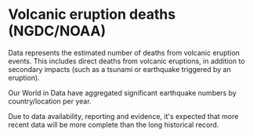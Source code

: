 # Volcanic eruption deaths (NGDC/NOAA)

Data represents the estimated number of deaths from volcanic eruption events. This includes direct deaths from volcanic eruptions, in addition to secondary impacts (such as a tsunami or earthquake triggered by an eruption).

Our World in Data have aggregated significant earthquake numbers by country/location per year. 

Due to data availability, reporting and evidence, it's expected that more recent data will be more complete than the long historical record.